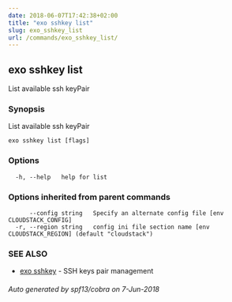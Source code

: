 ```yaml
---
date: 2018-06-07T17:42:38+02:00
title: "exo sshkey list"
slug: exo_sshkey_list
url: /commands/exo_sshkey_list/
---
```

## exo sshkey list

List available ssh keyPair

### Synopsis

List available ssh keyPair

```
exo sshkey list [flags]
```

### Options

```
  -h, --help   help for list
```

### Options inherited from parent commands

```
      --config string   Specify an alternate config file [env CLOUDSTACK_CONFIG]
  -r, --region string   config ini file section name [env CLOUDSTACK_REGION] (default "cloudstack")
```

### SEE ALSO

* [exo sshkey](/commands/exo_sshkey/)	 - SSH keys pair management

###### Auto generated by spf13/cobra on 7-Jun-2018
